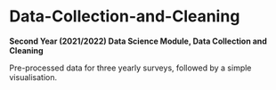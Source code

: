 # Data-Collection-and-Cleaning
**Second Year (2021/2022) Data Science Module, Data Collection and Cleaning**

Pre-processed data for three yearly surveys, followed by a simple visualisation.
